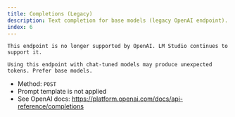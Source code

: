 ```yaml
---
title: Completions (Legacy)
description: Text completion for base models (legacy OpenAI endpoint).
index: 6
---
```


```lms_warning
This endpoint is no longer supported by OpenAI. LM Studio continues to support it.

Using this endpoint with chat‑tuned models may produce unexpected tokens. Prefer base models.
```

- Method: `POST`
- Prompt template is not applied
- See OpenAI docs: https://platform.openai.com/docs/api-reference/completions
